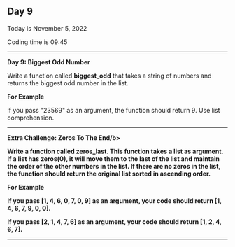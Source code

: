 <h2>Day 9</h2>
<p>Today is November 5, 2022</p>
<p>Coding time is 09:45</p>
<hr/>

<p><b>Day 9: Biggest Odd Number</b></p>
<p>Write a function called <b>biggest_odd</b> that takes a string of numbers and returns the biggest odd number in the list.</p>
<p><b>For Example</b></p>
<p>if you pass "23569" as an argument, the function should return 9. Use list comprehension.</p>
<hr/>

<p><b>Extra Challenge: Zeros To The End/b></p>
<p>Write a function called <b>zeros_last</b>. This function takes a list as argument. If a list has zeros(0),
it will move them to the last of the list and maintain the order of the other numbers in the list.
If there are no zeros in the list, the function should return the original list sorted in ascending order.</p>
<p><b>For Example</b></p>
<p>If you pass [1, 4, 6, 0, 7, 0, 9] as an argument, your code should return [1, 4, 6, 7, 9, 0, 0].</p>
<p>If you pass [2, 1, 4, 7, 6] as an argument, your code should return [1, 2, 4, 6, 7].</p>
<hr/>
